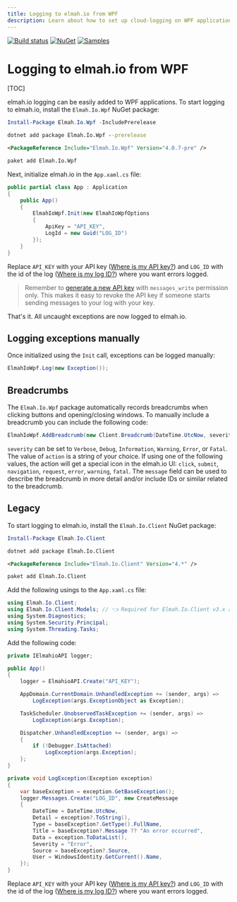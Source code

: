 ```yaml
---
title: Logging to elmah.io from WPF
description: Learn about how to set up cloud-logging on WPF applications using elmah.io. Catch and log all errors happening on installations of your client.
---
```


[![Build status](https://github.com/elmahio/Elmah.Io.Wpf/workflows/build/badge.svg)](https://github.com/elmahio/Elmah.Io.Wpf/actions?query=workflow%3Abuild)
[![NuGet](https://img.shields.io/nuget/v/Elmah.Io.Wpf.svg)](https://www.nuget.org/packages/Elmah.Io.Wpf)
[![Samples](https://img.shields.io/badge/samples-2-brightgreen.svg)](https://github.com/elmahio/Elmah.Io.Wpf/tree/main/samples)

# Logging to elmah.io from WPF

[TOC]

elmah.io logging can be easily added to WPF applications. To start logging to elmah.io, install the `Elmah.Io.Wpf` NuGet package:

```powershell fct_label="Package Manager"
Install-Package Elmah.Io.Wpf -IncludePrerelease
```
```cmd fct_label=".NET CLI"
dotnet add package Elmah.Io.Wpf --prerelease
```
```xml fct_label="PackageReference"
<PackageReference Include="Elmah.Io.Wpf" Version="4.0.7-pre" />
```
```xml fct_label="Paket CLI"
paket add Elmah.Io.Wpf
```

Next, initialize elmah.io in the `App.xaml.cs` file:

```csharp
public partial class App : Application
{
    public App()
    {
        ElmahIoWpf.Init(new ElmahIoWpfOptions
        {
            ApiKey = "API_KEY",
            LogId = new Guid("LOG_ID")
        });
    }
}
```

Replace `API_KEY` with your API key ([Where is my API key?](https://docs.elmah.io/where-is-my-api-key/)) and `LOG_ID` with the id of the log ([Where is my log ID?](https://docs.elmah.io/where-is-my-log-id/)) where you want errors logged.

> Remember to [generate a new API key](https://docs.elmah.io/how-to-configure-api-key-permissions/) with `messages_write` permission only. This makes it easy to revoke the API key if someone starts sending messages to your log with your key.

That's it. All uncaught exceptions are now logged to elmah.io.

## Logging exceptions manually

Once initialized using the `Init` call, exceptions can be logged manually:

```csharp
ElmahIoWpf.Log(new Exception());
```

## Breadcrumbs

The `Elmah.Io.Wpf` package automatically records breadcrumbs when clicking buttons and opening/closing windows. To manually include a breadcrumb you can include the following code:

```csharp
ElmahIoWpf.AddBreadcrumb(new Client.Breadcrumb(DateTime.UtcNow, severity:"Information", action:"Save", message:"Record save"));
```

`severity` can be set to `Verbose`, `Debug`, `Information`, `Warning`, `Error`, or `Fatal`. The value of `action` is a string of your choice. If using one of the following values, the action will get a special icon in the elmah.io UI: `click`, `submit`, `navigation`, `request`, `error`, `warning`, `fatal`. The `message` field can be used to describe the breadcrumb in more detail and/or include IDs or similar related to the breadcrumb.

## Legacy

To start logging to elmah.io, install the `Elmah.Io.Client` NuGet package:

```powershell fct_label="Package Manager"
Install-Package Elmah.Io.Client
```
```cmd fct_label=".NET CLI"
dotnet add package Elmah.Io.Client
```
```xml fct_label="PackageReference"
<PackageReference Include="Elmah.Io.Client" Version="4.*" />
```
```xml fct_label="Paket CLI"
paket add Elmah.Io.Client
```

Add the following usings to the `App.xaml.cs` file:

```csharp
using Elmah.Io.Client;
using Elmah.Io.Client.Models; // 👈 Required for Elmah.Io.Client v3.x and lower only
using System.Diagnostics;
using System.Security.Principal;
using System.Threading.Tasks;
```

Add the following code:

```csharp
private IElmahioAPI logger;

public App()
{
    logger = ElmahioAPI.Create("API_KEY");

    AppDomain.CurrentDomain.UnhandledException += (sender, args) =>
        LogException(args.ExceptionObject as Exception);

    TaskScheduler.UnobservedTaskException += (sender, args) =>
        LogException(args.Exception);

    Dispatcher.UnhandledException += (sender, args) =>
    {
        if (!Debugger.IsAttached)
            LogException(args.Exception);
    };
}

private void LogException(Exception exception)
{
    var baseException = exception.GetBaseException();
    logger.Messages.Create("LOG_ID", new CreateMessage
    {
        DateTime = DateTime.UtcNow,
        Detail = exception?.ToString(),
        Type = baseException?.GetType().FullName,
        Title = baseException?.Message ?? "An error occurred",
        Data = exception.ToDataList(),
        Severity = "Error",
        Source = baseException?.Source,
        User = WindowsIdentity.GetCurrent().Name,
    });
}
```

Replace `API_KEY` with your API key ([Where is my API key?](https://docs.elmah.io/where-is-my-api-key/)) and `LOG_ID` with the id of the log ([Where is my log ID?](https://docs.elmah.io/where-is-my-log-id/)) where you want errors logged.